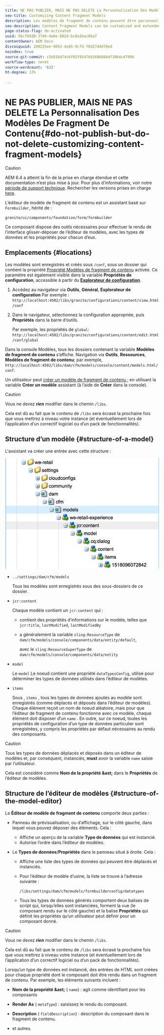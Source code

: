 ```yaml
---
title: NE PAS PUBLIER, MAIS NE PAS DELETE La Personnalisation Des Modèles De Fragment De Contenu
seo-title: Customizing Content Fragment Models
description: Les modèles de fragment de contenu peuvent être personnalisés et étendus.
seo-description: Content Fragment Models can be customized and extended.
page-status-flag: de-activated
uuid: 5bcfb5d8-37d4-4a0e-882d-bc8a1bac6ba7
contentOwner: AEM Docs
discoiquuid: 208225ee-9052-4a45-9cfd-f8d27d4d70ed
noindex: true
source-git-commit: c5b816d74c6f02f85476d16868844f39b4c47996
workflow-type: tm+mt
source-wordcount: '622'
ht-degree: 13%

---
```



# NE PAS PUBLIER, MAIS NE PAS DELETE La Personnalisation Des Modèles De Fragment De Contenu{#do-not-publish-but-do-not-delete-customizing-content-fragment-models}

>[!CAUTION]
>
>AEM 6.4 a atteint la fin de la prise en charge étendue et cette documentation n’est plus mise à jour. Pour plus d’informations, voir notre [période de support technique](https://helpx.adobe.com/fr/support/programs/eol-matrix.html). Rechercher les versions prises en charge [here](https://experienceleague.adobe.com/docs/?lang=fr).

L’éditeur de modèle de fragment de contenu est un assistant basé sur `Formbuilder`, hérité de :

`granite/ui/components/foundation/form/formbuilder`

Ce composant dispose des outils nécessaires pour effectuer le rendu de l’interface glisser-déposer de l’éditeur de modèles, avec les types de données et les propriétés pour chacun d’eux.

## Emplacements {#locations}

Les modèles sont enregistrés et créés sous `/conf`, sous un dossier qui contient la propriété [Propriété Modèles de fragment de contenu](/help/assets/content-fragments-models.md#enable-content-fragment-models) activée. Ce paramètre est également visible dans la variable **Propriétés de configuration**, accessible à partir du **[Explorateur de configuration](/help/sites-administering/configurations.md)**.

1. Accédez au navigateur via **Outils**, **Général**, **Explorateur de configuration**
Par exemple : 
`http://localhost:4502/libs/granite/configurations/content/view.html/conf`

1. Dans le navigateur, sélectionnez la configuration appropriée, puis **Propriétés** dans la barre d’outils.

   Par exemple, les propriétés de `global`: `http://localhost:4502/libs/granite/configurations/content/edit.html/conf/global`

Dans la console Modèles, tous les dossiers contenant la variable **Modèles de fragment de contenu** s’affiche. Navigation via **Outils**, **Ressources**, **Modèles de fragment de contenu**; par exemple, `http://localhost:4502/libs/dam/cfm/models/console/content/models.html/conf`.

Un utilisateur peut [créer un modèle de fragment de contenu ;](/help/assets/content-fragments-models.md#creating-a-content-fragment-model) en utilisant la variable **Créer un modèle** assistant (à l’aide de **Créer** dans la console).

>[!CAUTION]
>
>Vous ne devez ***rien*** modifier dans le chemin `/libs`.
>
>Cela est dû au fait que le contenu de `/libs` sera écrasé la prochaine fois que vous mettrez à niveau votre instance (et éventuellement lors de l’application d’un correctif logiciel ou d’un pack de fonctionnalités).

## Structure d’un modèle {#structure-of-a-model}

L&#39;assistant va créer une entrée avec cette structure :

![cf-54](assets/cf-54.png)

* `../settings/dam/cfm/models`

   Tous les modèles sont enregistrés sous des sous-dossiers de ce dossier.

* `jcr:content`

   Chaque modèle contient un `jcr:content` qui :

   * contient des propriétés d’informations sur le modèle, telles que `jcr:title`, `lastModified`, `lastModifiedBy`
   * a généralement la variable `sling:ResourceType` de `dam/cfm/models/console/components/data/entity/default`,

      avec le `sling:ResourceSuperType` de `dam/cfm/models/console/components/data/entity`

* `model`

   Le `model` Le noeud contient une propriété `dataTypesConfig`, utilisé pour déterminer les types de données utilisés dans l’éditeur de modèles.

* `items`

   Sous , `items` , tous les types de données ajoutés au modèle sont enregistrés (comme déplacés et déposés dans l’éditeur de modèles). Chaque élément reçoit un nom de noeud aléatoire, mais pour que l’éditeur de fragment de contenu fonctionne avec ce modèle, chaque élément doit disposer d’un `name` . En outre, sur ce noeud, toutes les propriétés de configuration d’un type de données particulier sont enregistrées, y compris les propriétés par défaut nécessaires au rendu des composants.

>[!CAUTION]
>
>Tous les types de données déplacés et déposés dans un éditeur de modèles et, par conséquent, instanciés, **must** avoir la variable `name` saisie par l’utilisateur.
>
>Cela est considéré comme **Nom de la propriété &amp;ast;** dans le **Propriétés** de l’éditeur de modèles.

## Structure de l’éditeur de modèles {#structure-of-the-model-editor}

Le **Éditeur de modèle de fragment de contenu** comporte deux parties :

* Panneau de prévisualisation, ou d’affichage, sur le côté gauche, dans lequel vous pouvez déposer des éléments. Cela :

   * Affiche un aperçu de la variable **Type de données** qui est instancié.
   * Autorise l’ordre dans l’éditeur de modèles.

* Le **Types de données**/**Propriétés** dans le panneau situé à droite. Cela :

   * Affiche une liste des types de données qui peuvent être déplacés et instanciés.
   * Pour l’éditeur de modèle d’usine, la liste se trouve à l’adresse suivante :

      `/libs/settings/dam/cfm/models/formbuilderconfig/datatypes`

      <!-- Please uncomment when file is used
      This node contains all the data types currently supported in the model editor. For more information on how to configure the data types, see [Customizing Data Types for Content Fragment Models](/help/sites-developing/customizing-content-fragment-model-data-types.md).
      -->

   * Tous les types de données générés comportent deux balises de script qui, lorsqu’elles sont instanciées, forment la vue (le composant rendu sur le côté gauche) et la balise **Propriétés** qui définit les propriétés qu’un utilisateur peut définir pour un composant donné.

>[!CAUTION]
>
>Vous ne devez ***rien*** modifier dans le chemin `/libs`.
>
>Cela est dû au fait que le contenu de `/libs` sera écrasé la prochaine fois que vous mettrez à niveau votre instance (et éventuellement lors de l’application d’un correctif logiciel ou d’un pack de fonctionnalités).

<!-- Please uncomment when files are used
The properties on the right side define a form that is submitted directly into JCR under `/conf`; see the path in the example [Structure of a Model](/help/sites-developing/customizing-content-fragment-models.md#structure-of-a-model).
-->

Lorsqu’un type de données est instancié, des entrées de HTML sont créées pour chaque propriété dont le composant doit être rendu dans un fragment de contenu. Par exemple, les éléments suivants incluent :

* **Nom de la propriété &amp;ast;** ( `name`) : agit comme identifiant pour les composants

* **Render As** ( `metaType`) : saisissez le rendu du composant.

* **Description** ( `fieldDescription`) : description du composant dans le fragment de contenu.

* et autres.

